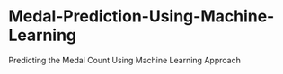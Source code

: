 # Medal-Prediction-Using-Machine-Learning
Predicting the Medal Count Using Machine Learning Approach
